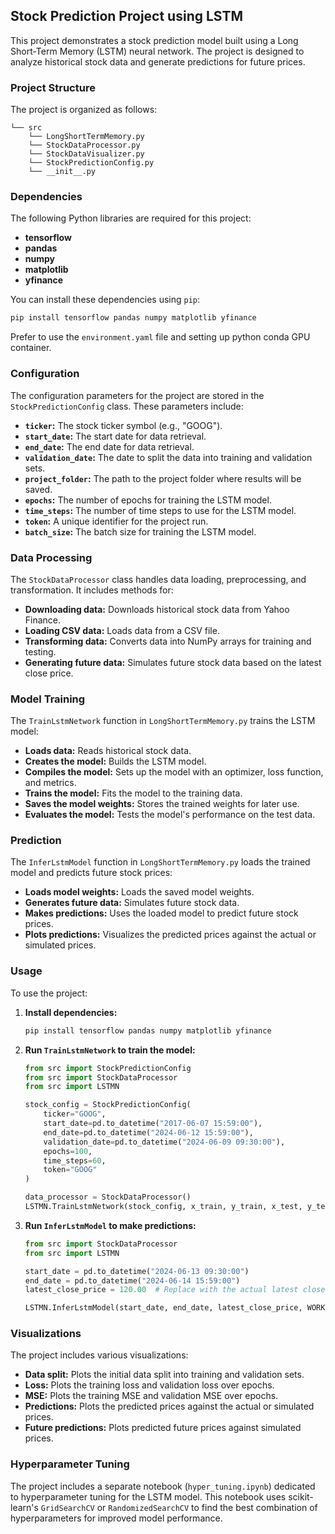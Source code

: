 ## Stock Prediction Project using LSTM

This project demonstrates a stock prediction model built using a Long Short-Term Memory (LSTM) neural network. The project is designed to analyze historical stock data and generate predictions for future prices.

### Project Structure

The project is organized as follows:

```
└── src
    └── LongShortTermMemory.py
    └── StockDataProcessor.py
    └── StockDataVisualizer.py
    └── StockPredictionConfig.py
    └── __init__.py
```

### Dependencies

The following Python libraries are required for this project:

- **tensorflow**
- **pandas**
- **numpy**
- **matplotlib**
- **yfinance**

You can install these dependencies using `pip`:

```bash
pip install tensorflow pandas numpy matplotlib yfinance
```

Prefer to use the `environment.yaml` file and setting up python conda GPU container.

### Configuration

The configuration parameters for the project are stored in the `StockPredictionConfig` class. These parameters include:

- **`ticker`:** The stock ticker symbol (e.g., "GOOG").
- **`start_date`:** The start date for data retrieval.
- **`end_date`:** The end date for data retrieval.
- **`validation_date`:** The date to split the data into training and validation sets.
- **`project_folder`:** The path to the project folder where results will be saved.
- **`epochs`:** The number of epochs for training the LSTM model.
- **`time_steps`:** The number of time steps to use for the LSTM model.
- **`token`:** A unique identifier for the project run.
- **`batch_size`:** The batch size for training the LSTM model.

### Data Processing

The `StockDataProcessor` class handles data loading, preprocessing, and transformation. It includes methods for:

- **Downloading data:** Downloads historical stock data from Yahoo Finance.
- **Loading CSV data:** Loads data from a CSV file.
- **Transforming data:** Converts data into NumPy arrays for training and testing.
- **Generating future data:** Simulates future stock data based on the latest close price.

### Model Training

The `TrainLstmNetwork` function in `LongShortTermMemory.py` trains the LSTM model:

- **Loads data:** Reads historical stock data.
- **Creates the model:** Builds the LSTM model.
- **Compiles the model:** Sets up the model with an optimizer, loss function, and metrics.
- **Trains the model:** Fits the model to the training data.
- **Saves the model weights:** Stores the trained weights for later use.
- **Evaluates the model:** Tests the model's performance on the test data.

### Prediction

The `InferLstmModel` function in `LongShortTermMemory.py` loads the trained model and predicts future stock prices:

- **Loads model weights:** Loads the saved model weights.
- **Generates future data:** Simulates future stock data.
- **Makes predictions:** Uses the loaded model to predict future stock prices.
- **Plots predictions:** Visualizes the predicted prices against the actual or simulated prices.

### Usage

To use the project:

1. **Install dependencies:**
   ```bash
   pip install tensorflow pandas numpy matplotlib yfinance
   ```

2. **Run `TrainLstmNetwork` to train the model:**
   ```python
   from src import StockPredictionConfig
   from src import StockDataProcessor
   from src import LSTMN

   stock_config = StockPredictionConfig(
       ticker="GOOG",
       start_date=pd.to_datetime("2017-06-07 15:59:00"),
       end_date=pd.to_datetime("2024-06-12 15:59:00"),
       validation_date=pd.to_datetime("2024-06-09 09:30:00"),
       epochs=100,
       time_steps=60,
       token="GOOG"
   )

   data_processor = StockDataProcessor()
   LSTMN.TrainLstmNetwork(stock_config, x_train, y_train, x_test, y_test, training_data, test_data)
   ```

3. **Run `InferLstmModel` to make predictions:**
   ```python
   from src import StockDataProcessor
   from src import LSTMN

   start_date = pd.to_datetime("2024-06-13 09:30:00")
   end_date = pd.to_datetime("2024-06-14 15:59:00")
   latest_close_price = 120.00  # Replace with the actual latest close price

   LSTMN.InferLstmModel(start_date, end_date, latest_close_price, WORK_DIR, TIME_STEPS, STOCK_TICKER, "USD") 
   ```

### Visualizations

The project includes various visualizations:

- **Data split:** Plots the initial data split into training and validation sets.
- **Loss:** Plots the training loss and validation loss over epochs.
- **MSE:** Plots the training MSE and validation MSE over epochs.
- **Predictions:** Plots the predicted prices against the actual or simulated prices.
- **Future predictions:** Plots predicted future prices against simulated prices.

### Hyperparameter Tuning

The project includes a separate notebook (`hyper_tuning.ipynb`) dedicated to hyperparameter tuning for the LSTM model. This notebook uses scikit-learn's `GridSearchCV` or `RandomizedSearchCV` to find the best combination of hyperparameters for improved model performance.